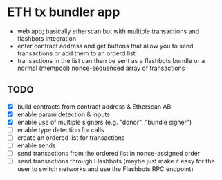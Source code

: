# ETH tx bundler app

* web app; basically etherscan but with multiple transactions and flashbots integration
* enter contract address and get buttons that allow you to send transactions or add them to an orderd list
* transactions in the list can then be sent as a flashbots bundle or a normal (mempool) nonce-sequenced array of transactions

## TODO

* [x] build contracts from contract address & Etherscan ABI
* [x] enable param detection & inputs
* [x] enable use of multiple signers (e.g. "donor", "bundle signer")
* [ ] enable type detection for calls
* [ ] create an ordered list for transactions
* [ ] enable sends
* [ ] send transactions from the ordered list in nonce-assigned order
* [ ] send transactions through Flashbots (maybe just make it easy for the user to switch networks and use the Flashbots RPC endpoint)
